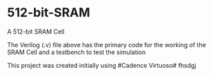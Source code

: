 # 512-bit-SRAM
A 512-bit SRAM Cell

The Verilog (.v) file above has the primary code for the working of the SRAM Cell and a testbench to test the simulation

This project was created initially using #Cadence Virtuoso# fhsdgj
